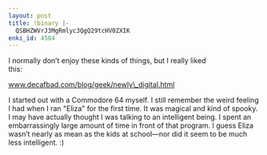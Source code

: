 ```yaml
---
layout: post
title: !binary |-
  QSBHZWVrJ3MgRmlyc3QgQ29tcHV0ZXIK
enki_id: 4584
---
```


I normally don’t enjoy these kinds of things, but I really liked  
this:

<p>
<a
href="http://www.decafbad.com/blog/geek/newly_digital.html">www.decafbad.com/blog/geek/newly\_digital.html</a>

</p>
<p>
I started out with a Commodore 64 myself. I still remember the weird  
feeling I had when I ran "Eliza&quot; for the first time. It was  
magical and kind of spooky. I may have actually thought I was talking to
an  
intelligent being. I spent an embarrassingly large amount of time in
front  
of that program. I guess Eliza wasn’t nearly as mean as the kids at  
school—nor did it seem to be much less intelligent. :)

</p>
